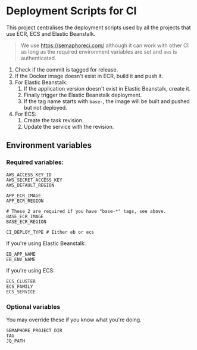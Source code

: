 # Deployment Scripts for CI

This project centralises the deployment scripts used by all the projects that
use ECR, ECS and Elastic Beanstalk.

> We use https://semaphoreci.com/ although it can work with other CI as long as
> the required environment variables are set and `aws` is authenticated.

1. Check if the commit is tagged for release.
1. If the Docker image doesn't exist in ECR, build it and push it.
1. For Elastic Beanstalk:
    1. If the application version doesn't exist in Elastic Beanstalk, create it.
    1. Finally trigger the Elastic Beanstalk deployment.
    1. If the tag name starts with `base-`, the image will be built and pushed
       but not deployed.
1. For ECS:
    1. Create the task revision.
    1. Update the service with the revision.

## Environment variables

### Required variables:

```
AWS_ACCESS_KEY_ID
AWS_SECRET_ACCESS_KEY
AWS_DEFAULT_REGION

APP_ECR_IMAGE
APP_ECR_REGION

# These 2 are required if you have "base-*" tags, see above.
BASE_ECR_IMAGE
BASE_ECR_REGION

CI_DEPLOY_TYPE # Either eb or ecs
```

If you're using Elastic Beanstalk:

```
EB_APP_NAME
EB_ENV_NAME
```

If you're using ECS:

```
ECS_CLUSTER
ECS_FAMILY
ECS_SERVICE
```

### Optional variables

You may override these if you know what you're doing.

```
SEMAPHORE_PROJECT_DIR
TAG
JQ_PATH
```
